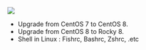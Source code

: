 ![](https://raw.githubusercontent.com/xhilmi/xhilmi/master/image.png)

- Upgrade from CentOS 7 to CentOS 8.
- Upgrade from CentOS 8 to Rocky 8.
- Shell in Linux : Fishrc, Bashrc, Zshrc, .etc
